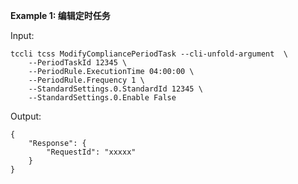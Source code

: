 **Example 1: 编辑定时任务**



Input: 

```
tccli tcss ModifyCompliancePeriodTask --cli-unfold-argument  \
    --PeriodTaskId 12345 \
    --PeriodRule.ExecutionTime 04:00:00 \
    --PeriodRule.Frequency 1 \
    --StandardSettings.0.StandardId 12345 \
    --StandardSettings.0.Enable False
```

Output: 
```
{
    "Response": {
        "RequestId": "xxxxx"
    }
}
```

